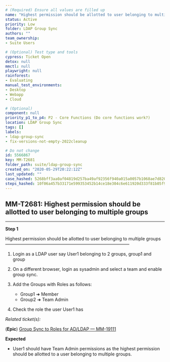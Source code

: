 ```yaml
---
# (Required) Ensure all values are filled up
name: "Highest permission should be allotted to user belonging to multiple groups"
status: Active
priority: Low
folder: LDAP Group Sync
authors: ""
team_ownership: 
- Suite Users

# (Optional) Test type and tools
cypress: Ticket Open
detox: null
mmctl: null
playwright: null
rainforest: 
- Evaluating
manual_test_environments: 
- Desktop
- Webapp
- Cloud

# (Optional)
component: null
priority_p1_to_p4: P2 - Core Functions (Do core functions work?)
location: LDAP Group Sync
tags: []
labels: 
- ldap-group-sync
- fix-versions-not-empty-2022cleanup

# Do not change
id: 5566867
key: MM-T2681
folder_path: suite/ldap-group-sync
created_on: "2020-05-29T20:22:12Z"
last_updated: ""
case_hashed: 5268bff3aa0af04819d257ba49af92356f940a015a0057b1068ae7d820a409542fa2ba6d40917d3f9bc85eedac8f917e
steps_hashed: 10f06a457b33171e599353452b14ce18e304c6e611920d333f81b05f9ef6ae19c3bace16a501d4cdfa72260d7071f29f
---
```


## MM-T2681: Highest permission should be allotted to user belonging to multiple groups

---

**Step 1**

Highest permission should be allotted to user belonging to multiple groups\
————————————————————————————

1. Login as a LDAP user say User1 belonging to 2 groups, group1 and group

2. On a different browser, login as sysadmin and select a team and enable group sync.

3. Add the Groups with Roles as follows:

   - Group1 ➜ Member
   - Group2 ➜ Team Admin

4. Check the role the user User1 has

_Related ticket(s):_

(**Epic**) [Group Sync to Roles for AD/LDAP — MM-19111](https://mattermost.atlassian.net/browse/MM-19111)

**Expected**

- User1 should have Team Admin permissions as the highest permission should be allotted to a user belonging to multiple groups.
